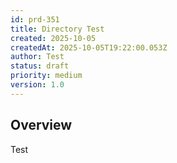 ```yaml
---
id: prd-351
title: Directory Test
created: 2025-10-05
createdAt: 2025-10-05T19:22:00.053Z
author: Test
status: draft
priority: medium
version: 1.0
---
```


## Overview

Test